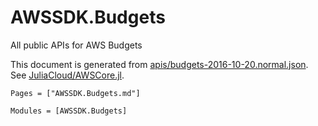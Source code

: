# AWSSDK.Budgets

All public APIs for AWS Budgets

This document is generated from
[apis/budgets-2016-10-20.normal.json](https://github.com/aws/aws-sdk-js/blob/master/apis/budgets-2016-10-20.normal.json).
See [JuliaCloud/AWSCore.jl](https://github.com/JuliaCloud/AWSCore.jl).

```@index
Pages = ["AWSSDK.Budgets.md"]
```

```@autodocs
Modules = [AWSSDK.Budgets]
```
